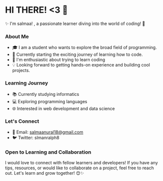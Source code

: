 # HI THERE! <3 👋 

✨ I'm salmaa! , a passionate learner diving into the world of coding! 🚀

### About Me

- 🎓 I am a student who wants to explore the broad field of programming.
- 🔭 Currently starting the exciting journey of learning how to code.
- 🌱 I'm enthusiastic about trying to learn coding
- 💡 Looking forward to getting hands-on experience and building cool projects.

### Learning Journey

- 📚 Currently studying informatics
- 💻 Exploring programming languages
- 🌐 Interested in web development and data science

### Let's Connect

- 📧 Email: salmaanural18@gmail.com
- 🐦 Twitter: slmanralph8

### Open to Learning and Collaboration

I would love to connect with fellow learners and developers! If you have any tips, resources, or would like to collaborate on a project, feel free to reach out. Let's learn and grow together! 😊✨
